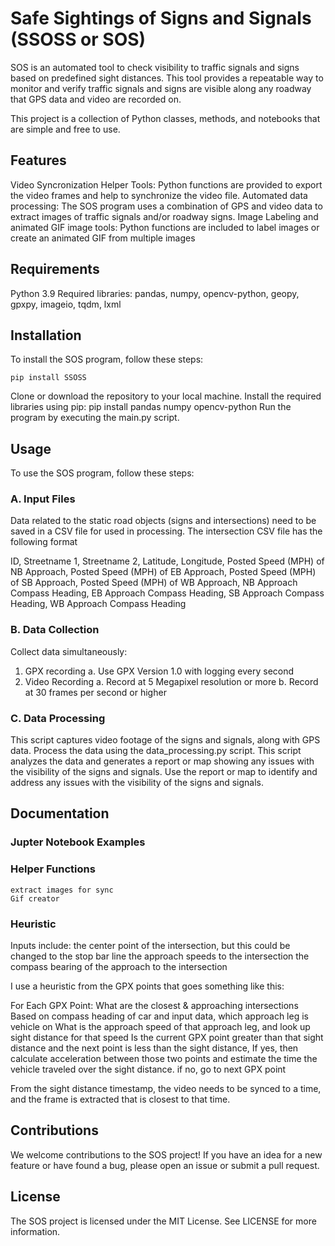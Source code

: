 # Safe Sightings of Signs and Signals (SSOSS or SOS)

SOS is an automated tool to check visibility to traffic signals and signs based on predefined sight distances. This tool provides
a repeatable way to monitor and verify traffic signals and signs are visible along any roadway that GPS data and video are recorded on.

This project is a collection of Python classes, methods, and notebooks that are simple and free to use.

## Features
Video Syncronization Helper Tools: Python functions are provided to export the video frames and help to synchronize the video file.
Automated data processing: The SOS program uses a combination of GPS and video data to extract images of traffic signals and/or roadway signs.
Image Labeling and animated GIF image tools: Python functions are included to label images or create an animated GIF from multiple images 
## Requirements
Python 3.9
Required libraries: pandas, numpy, opencv-python, geopy, gpxpy, imageio, tqdm, lxml 
## Installation
To install the SOS program, follow these steps:

    pip install SSOSS

Clone or download the repository to your local machine.
Install the required libraries using pip: pip install pandas numpy opencv-python
Run the program by executing the main.py script.
## Usage
To use the SOS program, follow these steps:

### A. Input Files
Data related to the static road objects (signs and intersections) need to be saved in a CSV file for used in processing.
The intersection CSV file has the following format

ID, Streetname 1, Streetname 2, Latitude, Longitude, Posted Speed (MPH) of NB Approach, Posted Speed (MPH) of EB Approach, 
Posted Speed (MPH) of SB Approach, Posted Speed (MPH) of WB Approach, NB Approach Compass Heading, EB Approach Compass Heading,
SB Approach Compass Heading, WB Approach Compass Heading



### B. Data Collection
Collect data simultaneously:
1. GPX recording
   a. Use GPX Version 1.0 with logging every second
2. Video Recording
   a. Record at 5 Megapixel resolution or more
   b. Record at 30 frames per second or higher

### C. Data Processing

This script captures video footage of the signs and signals, along with GPS data.
Process the data using the data_processing.py script. This script analyzes the data and generates a report or map showing any issues with the visibility of the signs and signals.
Use the report or map to identify and address any issues with the visibility of the signs and signals.
## Documentation

### Jupter Notebook Examples
### Helper Functions
    extract images for sync
    Gif creator
### Heuristic
Inputs include:
 the center point of the intersection, but this could be changed to the stop bar line
the approach speeds to the intersection
the compass bearing of the approach to the intersection

I use a heuristic from the GPX points that goes something like this:

For Each GPX Point:
What are the closest & approaching intersections
Based on compass heading of car and input data, which approach leg is vehicle on
What is the approach speed of that approach leg, and look up sight distance for that speed
Is the current GPX point greater than that sight distance and the next point is less than the sight distance,
If yes, then calculate acceleration between those two points and estimate the time the vehicle traveled over the sight distance.
if no, go to next GPX point

From the sight distance timestamp, the video needs to be synced to a time, and the frame is extracted that is closest to that time.


## Contributions
We welcome contributions to the SOS project! If you have an idea for a new feature or have found a bug, please open an issue or submit a pull request.

## License
The SOS project is licensed under the MIT License. See LICENSE for more information.